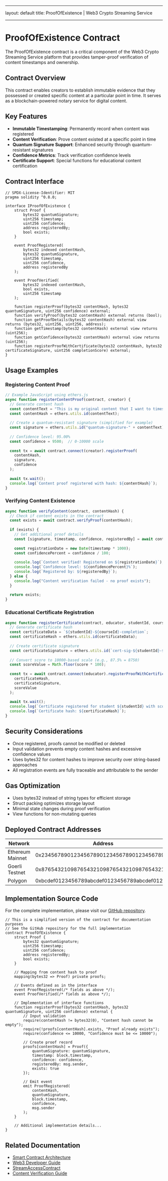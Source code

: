 - --
layout: default
title: ProofOfExistence | Web3 Crypto Streaming Service
- --

# ProofOfExistence Contract

The ProofOfExistence contract is a critical component of the Web3 Crypto Streaming Service platform that provides tamper-proof verification of content timestamps and ownership.

## Contract Overview

This contract enables creators to establish immutable evidence that they possessed or created specific content at a particular point in time. It serves as a blockchain-powered notary service for digital content.

## Key Features

- **Immutable Timestamping**: Permanently record when content was registered
- **Content Verification**: Prove content existed at a specific point in time
- **Quantum Signature Support**: Enhanced security through quantum-resistant signatures
- **Confidence Metrics**: Track verification confidence levels
- **Certificate Support**: Special functions for educational content certification

## Contract Interface

```solidity
// SPDX-License-Identifier: MIT
pragma solidity ^0.8.0;

interface IProofOfExistence {
    struct Proof {
        bytes32 quantumSignature;
        uint256 timestamp;
        uint256 confidence;
        address registeredBy;
        bool exists;
    }
    
    event ProofRegistered(
        bytes32 indexed contentHash,
        bytes32 quantumSignature,
        uint256 timestamp,
        uint256 confidence,
        address registeredBy
    );
    
    event ProofVerified(
        bytes32 indexed contentHash,
        bool exists,
        uint256 timestamp
    );
    
    function registerProof(bytes32 contentHash, bytes32 quantumSignature, uint256 confidence) external;
    function verifyProof(bytes32 contentHash) external returns (bool);
    function getProofDetails(bytes32 contentHash) external view returns (bytes32, uint256, uint256, address);
    function getTimestamp(bytes32 contentHash) external view returns (uint256);
    function getConfidence(bytes32 contentHash) external view returns (uint256);
    function registerProofWithCertificate(bytes32 contentHash, bytes32 certificateSignature, uint256 completionScore) external;
}
```

## Usage Examples

### Registering Content Proof

```javascript
// Example JavaScript using ethers.js
async function registerContentProof(contract, creator) {
  // Generate content hash
  const contentText = "This is my original content that I want to timestamp";
  const contentHash = ethers.utils.id(contentText);
  
  // Create a quantum-resistant signature (simplified for example)
  const signature = ethers.utils.id("quantum-signature-" + contentText);
  
  // Confidence level: 95.00%
  const confidence = 9500;  // 0-10000 scale
  
  const tx = await contract.connect(creator).registerProof(
    contentHash,
    signature,
    confidence
  );
  
  await tx.wait();
  console.log(`Content proof registered with hash: ${contentHash}`);
}
```

### Verifying Content Existence

```javascript
async function verifyContent(contract, contentHash) {
  // Check if content exists in the contract
  const exists = await contract.verifyProof(contentHash);
  
  if (exists) {
    // Get additional proof details
    const [signature, timestamp, confidence, registeredBy] = await contract.getProofDetails(contentHash);
    
    const registrationDate = new Date(timestamp * 1000);
    const confidencePercent = confidence / 100;
    
    console.log(`Content verified! Registered on ${registrationDate}`);
    console.log(`Confidence level: ${confidencePercent}%`);
    console.log(`Registered by: ${registeredBy}`);
  } else {
    console.log("Content verification failed - no proof exists");
  }
  
  return exists;
}
```

### Educational Certificate Registration

```javascript
async function registerCertificate(contract, educator, studentId, courseId, score) {
  // Generate certificate hash
  const certificateData = `${studentId}-${courseId}-completion`;
  const certificateHash = ethers.utils.id(certificateData);
  
  // Create certificate signature
  const certificateSignature = ethers.utils.id(`cert-sig-${studentId}-${courseId}`);
  
  // Convert score to 10000-based scale (e.g., 87.5% = 8750)
  const scoreValue = Math.floor(score * 100);
  
  const tx = await contract.connect(educator).registerProofWithCertificate(
    certificateHash,
    certificateSignature,
    scoreValue
  );
  
  await tx.wait();
  console.log(`Certificate registered for student ${studentId} with score ${score}%`);
  console.log(`Certificate hash: ${certificateHash}`);
}
```

## Security Considerations

- Once registered, proofs cannot be modified or deleted
- Input validation prevents empty content hashes and excessive confidence values
- Uses bytes32 for content hashes to improve security over string-based approaches
- All registration events are fully traceable and attributable to the sender

## Gas Optimization

- Uses bytes32 instead of string types for efficient storage
- Struct packing optimizes storage layout
- Minimal state changes during proof verification
- View functions for non-mutating queries

## Deployed Contract Addresses

| Network | Address | Version |
|---------|---------|---------|
| Ethereum Mainnet | 0x2345678901234567890123456789012345678901 | v1.0.0 |
| Goerli Testnet | 0x8765432109876543210987654321098765432109 | v1.0.0 |
| Polygon | 0xbcdef0123456789abcdef0123456789abcdef012 | v1.0.0 |

## Implementation Source Code

For the complete implementation, please visit our [GitHub repository](https://github.com/idl3o/contracts/blob/main/ProofOfExistence.sol).

```solidity
// This is a simplified version of the contract for documentation purposes
// See the GitHub repository for the full implementation
contract ProofOfExistence {
    struct Proof {
        bytes32 quantumSignature;
        uint256 timestamp;
        uint256 confidence;
        address registeredBy;
        bool exists;
    }
    
    // Mapping from content hash to proof
    mapping(bytes32 => Proof) private proofs;
    
    // Events defined as in the interface
    event ProofRegistered(/* fields as above */);
    event ProofVerified(/* fields as above */);
    
    // Implementation of interface functions
    function registerProof(bytes32 contentHash, bytes32 quantumSignature, uint256 confidence) external {
        // Input validation
        require(contentHash != bytes32(0), "Content hash cannot be empty");
        require(!proofs[contentHash].exists, "Proof already exists");
        require(confidence <= 10000, "Confidence must be <= 10000");
        
        // Create proof record
        proofs[contentHash] = Proof({
            quantumSignature: quantumSignature,
            timestamp: block.timestamp,
            confidence: confidence,
            registeredBy: msg.sender,
            exists: true
        });
        
        // Emit event
        emit ProofRegistered(
            contentHash,
            quantumSignature,
            block.timestamp,
            confidence,
            msg.sender
        );
    }
    
    // Additional implementation details...
}
```

## Related Documentation

- [Smart Contract Architecture](../tech.contracts.html)
- [Web3 Developer Guide](../guides.developers.html)
- [StreamAccessContract](stream-access.html)
- [Content Verification Guide](../guides.creators.verification.html)

